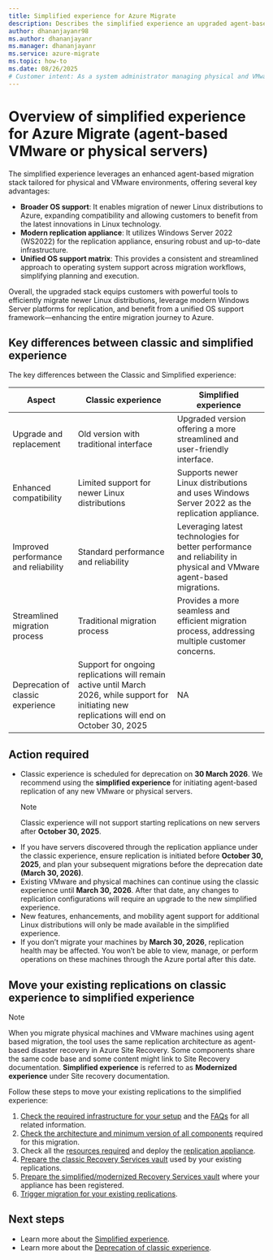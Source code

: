 ```yaml
---
title: Simplified experience for Azure Migrate
description: Describes the simplified experience an upgraded agent-based migration stack for physical and VMware environments
author: dhananjayanr98
ms.author: dhananjayanr
ms.manager: dhananjayanr
ms.service: azure-migrate
ms.topic: how-to
ms.date: 08/26/2025
# Customer intent: As a system administrator managing physical and VMware environments, I want to utilize an upgraded agent-based migration stack so that I can efficiently migrate newer Linux distributions and ensure a seamless migration process to Azure.
---
```


# Overview of simplified experience for Azure Migrate (agent-based VMware or physical servers)

The simplified experience leverages an enhanced agent-based migration stack tailored for physical and VMware environments, offering several key advantages:
- **Broader OS support**: It enables migration of newer Linux distributions to Azure, expanding compatibility and allowing customers to benefit from the latest innovations in Linux technology.
- **Modern replication appliance**: It utilizes Windows Server 2022 (WS2022) for the replication appliance, ensuring robust and up-to-date infrastructure.
- **Unified OS support matrix**: This provides a consistent and streamlined approach to operating system support across migration workflows, simplifying planning and execution.
  
Overall, the upgraded stack equips customers with powerful tools to efficiently migrate newer Linux distributions, leverage modern Windows Server platforms for replication, and benefit from a unified OS support framework—enhancing the entire migration journey to Azure.

## Key differences between classic and simplified experience

The key differences between the Classic and Simplified experience:

| **Aspect** | **Classic experience** | **Simplified experience** |
| --- | --- | --- | 
| Upgrade and replacement | Old version with traditional interface | Upgraded version offering a more streamlined and user-friendly interface.
| Enhanced compatibility | Limited support for newer Linux distributions | Supports newer Linux distributions and uses Windows Server 2022 as the replication appliance. |
| Improved performance and reliability | Standard performance and reliability | Leveraging latest technologies for better performance and reliability in physical and VMware agent-based migrations. |
|Streamlined migration process| Traditional migration process	 | Provides a more seamless and efficient migration process, addressing multiple customer concerns. |
| Deprecation of classic experience | Support for ongoing replications will remain active until March 2026, while support for initiating new replications will end on October 30, 2025 | NA |

## Action required
- Classic experience is scheduled for deprecation on **30 March 2026**. We recommend using the **simplified experience** for initiating agent-based replication of any new VMware or physical servers.
  >[!NOTE]
  >Classic experience will not support starting replications on new servers after **October 30, 2025**.
- If you have servers discovered through the replication appliance under the classic experience, ensure replication is initiated before **October 30, 2025**, and plan your subsequent migrations before the deprecation date **(March 30, 2026)**.
- Existing VMware and physical machines can continue using the classic experience until **March 30, 2026**. After that date, any changes to replication configurations will require an upgrade to the new simplified experience.
-  New features, enhancements, and mobility agent support for additional Linux distributions will only be made available in the simplified experience.
-  If you don’t migrate your machines by **March 30, 2026**, replication health may be affected. You won’t be able to view, manage, or perform operations on these machines through the Azure portal after this date.
  
## Move your existing replications on classic experience to simplified experience
>[!NOTE]
  > When you migrate physical machines and VMware machines using agent based migration, the tool uses the same replication architecture as agent-based disaster recovery in Azure Site Recovery. Some components share the same code base and some content might link to Site Recovery documentation. **Simplified experience** is referred to as **Modernized experience** under Site recovery documentation.

Follow these steps to move your existing replications to the simplified experience:

1. [Check the required infrastructure for your setup](../site-recovery/move-from-classic-to-modernized-vmware-disaster-recovery.md#how-to-define-required-infrastructure) and the [FAQs](../site-recovery/classic-to-modernized-common-questions.md) for all related information.
2. [Check the architecture and minimum version of all components](../site-recovery/move-from-classic-to-modernized-vmware-disaster-recovery.md#architecture) required for this migration.
3. Check all the [resources required](../site-recovery/move-from-classic-to-modernized-vmware-disaster-recovery.md#required-infrastructure) and deploy the [replication appliance](tutorial-migrate-physical-virtual-machines.md#simplified-experience-recommended).  
4. [Prepare the classic Recovery Services vault](../site-recovery/move-from-classic-to-modernized-vmware-disaster-recovery.md#prepare-classic-recovery-services-vault) used by your existing replications.
5. [Prepare the simplified/modernized Recovery Services vault](../site-recovery/move-from-classic-to-modernized-vmware-disaster-recovery.md#prepare-modernized-recovery-services-vault) where your appliance has been registered.
6. [Trigger migration for your existing replications](../site-recovery/how-to-move-from-classic-to-modernized-vmware-disaster-recovery.md).

  
## Next steps

- Learn more about the [Simplified experience](tutorial-migrate-physical-virtual-machines.md#simplified-experience-recommended).
- Learn more about the [Deprecation of classic experience](../site-recovery/vmware-physical-azure-classic-deprecation.md).
